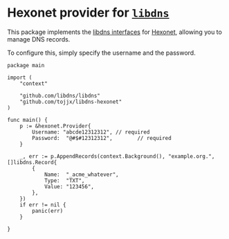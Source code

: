 Hexonet provider for [`libdns`](https://github.com/libdns/libdns)
=======================


This package implements the [libdns interfaces](https://github.com/libdns/libdns) for
[Hexonet](https://hexonet.net/), allowing you to
manage DNS records.

To configure this, simply specify the username and the password.


    package main

    import (
        "context"

        "github.com/libdns/libdns"
        "github.com/tojjx/libdns-hexonet"
    )

    func main() {
        p := &hexonet.Provider{
            Username: "abcde12312312", // required
            Password:  "@#$#12312312",        // required
        }

        _, err := p.AppendRecords(context.Background(), "example.org.", []libdns.Record{
            {
                Name:  "_acme_whatever",
                Type:  "TXT",
                Value: "123456",
            },
        })
        if err != nil {
            panic(err)
        }

    }

